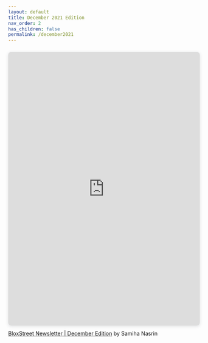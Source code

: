 ```yaml
---
layout: default
title: December 2021 Edition
nav_order: 2
has_children: false
permalink: /december2021
---
```


<div style="position: relative; width: 100%; height: 0; padding-top: 133.3333%;
 padding-bottom: 48px; box-shadow: 0 2px 8px 0 rgba(63,69,81,0.16); margin-top: 1.6em; margin-bottom: 0.9em; overflow: hidden;
 border-radius: 8px; will-change: transform;">
  <iframe loading="lazy" style="position: absolute; width: 100%; height: 100%; top: 0; left: 0; border: none; padding: 0;margin: 0;"
    src="https:&#x2F;&#x2F;www.canva.com&#x2F;design&#x2F;DAEzIpuBGxA&#x2F;view?embed" allowfullscreen="allowfullscreen" allow="fullscreen">
  </iframe>
</div>
<a href="https:&#x2F;&#x2F;www.canva.com&#x2F;design&#x2F;DAEzIpuBGxA&#x2F;view?utm_content=DAEzIpuBGxA&amp;utm_campaign=designshare&amp;utm_medium=embeds&amp;utm_source=link" target="_blank" rel="noopener">BloxStreet Newsletter | December Edition</a> by Samiha Nasrin
